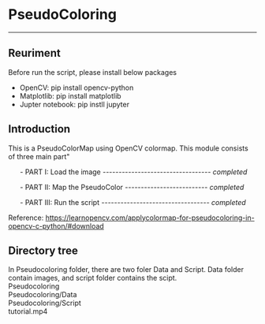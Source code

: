 # PseudoColoring

---
## Reuriment
Before run the script, please install below packages

- OpenCV: pip install opencv-python
- Matplotlib: pip install matplotlib
- Jupter notebook: pip instll jupyter

## Introduction
This is a PseudoColorMap using OpenCV colormap. This module consists of three main part"

<ul>- PART I: Load the image <i>  ---------------------------------- completed</i></ul>
<ul>- PART II: Map the PseudoColor <i>  -------------------------- completed</i></ul>
<ul>- PART III: Run the script <i>  ---------------------------------- completed</i></ul>

Reference: https://learnopencv.com/applycolormap-for-pseudocoloring-in-opencv-c-python/#download

## Directory tree
In Pseudocoloring folder, there are two foler Data and Script. Data folder contain images, and script folder contains the scipt. <br>
Pseudocoloring <br>
 Pseudocoloring/Data <br>
 Pseudocoloring/Script <br>
 tutorial.mp4 
